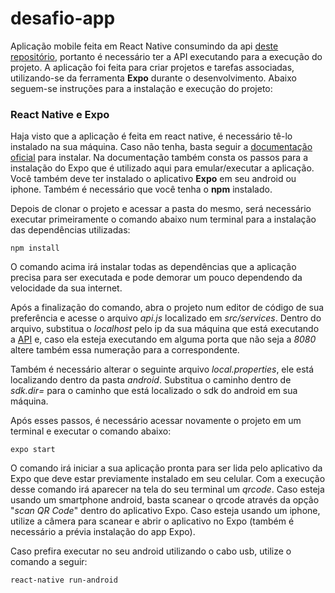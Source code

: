 # desafio-app

Aplicação mobile feita em React Native consumindo da api [deste repositório](https://github.com/anaacouto/desafio-api), portanto é necessário ter a API executando para a execução do projeto. A aplicação foi feita para criar projetos e tarefas associadas, utilizando-se da ferramenta **Expo** durante o desenvolvimento. Abaixo seguem-se instruções para a instalação e execução do projeto:

### React Native e Expo

Haja visto que a aplicação é feita em react native, é necessário tê-lo instalado na sua máquina. Caso não tenha, basta seguir a [documentação oficial](https://reactnative.dev/docs/environment-setup) para instalar. Na documentação também consta os passos para a instalação do Expo que é utilizado aqui para emular/executar a aplicação. Você também deve ter instalado o aplicativo **Expo** em seu android ou iphone. Também é necessário que você tenha o **npm** instalado.

Depois de clonar o projeto e acessar a pasta do mesmo, será necessário executar primeiramente o comando abaixo num terminal para a instalação das dependências utilizadas:

```
npm install
```

O comando acima irá instalar todas as dependências que a aplicação precisa para ser executada e pode demorar um pouco dependendo da velocidade da sua internet.

Após a finalização do comando, abra o projeto num editor de código de sua preferência e acesse o arquivo *api.js* localizado em *src/services*. Dentro do arquivo, substitua o *localhost* pelo ip da sua máquina que está executando a [API](https://github.com/anaacouto/desafio-api) e, caso ela esteja executando em alguma porta que não seja a *8080* altere também essa numeração para a correspondente.

Também é necessário alterar o seguinte arquivo *local.properties*, ele está localizando dentro da pasta *android*. Substitua o caminho dentro de *sdk.dir=* para o caminho que está localizado o sdk do android em sua máquina.

Após esses passos, é necessário acessar novamente o projeto em um terminal e executar o comando abaixo:

```
expo start
```

O comando irá iniciar a sua aplicação pronta para ser lida pelo aplicativo da Expo que deve estar previamente instalado em seu celular. Com a execução desse comando irá aparecer na tela do seu terminal um *qrcode*. Caso esteja usando um smartphone android, basta scanear o qrcode através da opção "*scan QR Code*" dentro do aplicativo Expo. Caso esteja usando um iphone, utilize a câmera para scanear e abrir o aplicativo no Expo (também é necessário a prévia instalação do app Expo).

Caso prefira executar no seu android utilizando o cabo usb, utilize o comando a seguir:

```
react-native run-android
```

